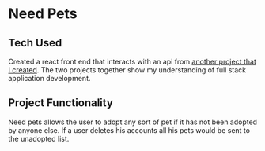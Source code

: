 # Need Pets

## Tech Used

Created a react front end that interacts with an api from [another project that I created](https://github.com/khan5782/ExpressFinal). The two projects together show my understanding of full stack application development. 

## Project Functionality

Need pets allows the user to adopt any sort of pet if it has not been adopted by anyone else. If a user deletes his accounts all his pets would be sent to the unadopted list.
